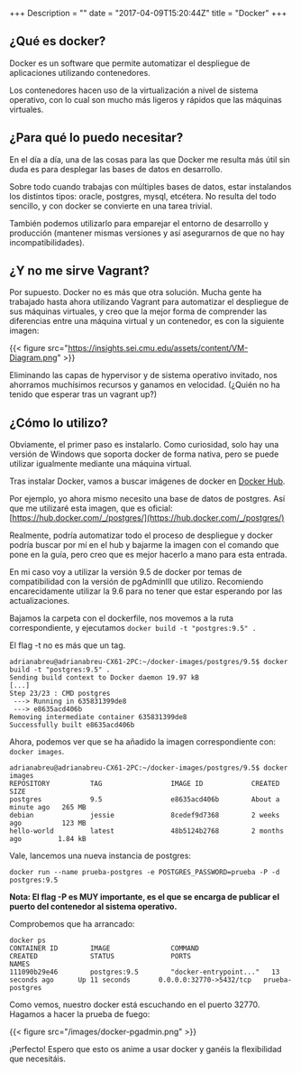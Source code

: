 +++
Description = ""
date = "2017-04-09T15:20:44Z"
title = "Docker"
+++

## ¿Qué es docker?

Docker es un software que permite automatizar el despliegue de aplicaciones utilizando contenedores. 

Los contenedores hacen uso de la virtualización a nivel de sistema operativo, con lo cual son mucho más ligeros y rápidos que las máquinas virtuales.

## ¿Para qué lo puedo necesitar?

En el día a día, una de las cosas para las que Docker me resulta más útil sin duda es para desplegar las bases de datos en desarrollo.

Sobre todo cuando trabajas con múltiples bases de datos, estar instalandos los distintos tipos: oracle, postgres, mysql, etcétera. No resulta del todo sencillo, y con docker se convierte en una tarea trivial.

También podemos utilizarlo para emparejar el entorno de desarrollo y producción (mantener mismas versiones y así asegurarnos de que no hay incompatibilidades).

## ¿Y no me sirve Vagrant?

Por supuesto. Docker no es más que otra solución. Mucha gente ha trabajado hasta ahora utilizando Vagrant para automatizar el despliegue de sus máquinas virtuales, y creo que la mejor forma de comprender las diferencias entre una máquina virtual y un contenedor, es con la siguiente imagen:

{{< figure src="https://insights.sei.cmu.edu/assets/content/VM-Diagram.png" >}}

Eliminando las capas de hypervisor y de sistema operativo invitado, nos ahorramos muchísimos recursos y ganamos en velocidad. (¿Quién no ha tenido que esperar tras un vagrant up?)

## ¿Cómo lo utilizo?

Obviamente, el primer paso es instalarlo. Como curiosidad, solo hay una versión de Windows que soporta docker de forma nativa, pero se puede utilizar igualmente mediante una máquina virtual.

Tras instalar Docker, vamos a buscar imágenes de docker en [Docker Hub](https://hub.docker.com/).

Por ejemplo, yo ahora mismo necesito una base de datos de postgres. Así que me utilizaré esta imagen, que es oficial: [https://hub.docker.com/_/postgres/](https://hub.docker.com/_/postgres/)

Realmente, podría automatizar todo el proceso de despliegue y docker podría buscar por mí en el hub y bajarme la imagen con el comando que pone en la guía, pero creo que es mejor hacerlo a mano para esta entrada. 

En mi caso voy a utilizar la versión 9.5 de docker por temas de compatibilidad con la versión de pgAdminIII que utilizo. Recomiendo encarecidamente utilizar la 9.6 para no tener que estar esperando por las actualizaciones.

Bajamos la carpeta con el dockerfile, nos movemos a la ruta correspondiente, y ejecutamos `docker build -t "postgres:9.5" .`

El flag -t no es más que un tag. 

```
adrianabreu@adrianabreu-CX61-2PC:~/docker-images/postgres/9.5$ docker build -t "postgres:9.5" .
Sending build context to Docker daemon 19.97 kB
[...]
Step 23/23 : CMD postgres
 ---> Running in 635831399de8
 ---> e8635acd406b
Removing intermediate container 635831399de8
Successfully built e8635acd406b
```
Ahora, podemos ver que se ha añadido la imagen correspondiente con: `docker images`.

```
adrianabreu@adrianabreu-CX61-2PC:~/docker-images/postgres/9.5$ docker images
REPOSITORY          TAG                 IMAGE ID            CREATED              SIZE
postgres            9.5                 e8635acd406b        About a minute ago   265 MB
debian              jessie              8cedef9d7368        2 weeks ago          123 MB
hello-world         latest              48b5124b2768        2 months ago         1.84 kB
```

Vale, lancemos una nueva instancia de postgres:
```
docker run --name prueba-postgres -e POSTGRES_PASSWORD=prueba -P -d postgres:9.5
```
**Nota: El flag -P es MUY importante, es el que se encarga de publicar el puerto del contenedor al sistema operativo.**

Comprobemos que ha arrancado: 
```
docker ps
CONTAINER ID        IMAGE               COMMAND                  CREATED             STATUS              PORTS                     NAMES
111090b29e46        postgres:9.5        "docker-entrypoint..."   13 seconds ago      Up 11 seconds       0.0.0.0:32770->5432/tcp   prueba-postgres
```
Como vemos, nuestro docker está escuchando en el puerto 32770. Hagamos a hacer la prueba de fuego:

{{< figure src="/images/docker-pgadmin.png" >}}

¡Perfecto! Espero que esto os anime a usar docker y ganéis la flexibilidad que necesitáis.